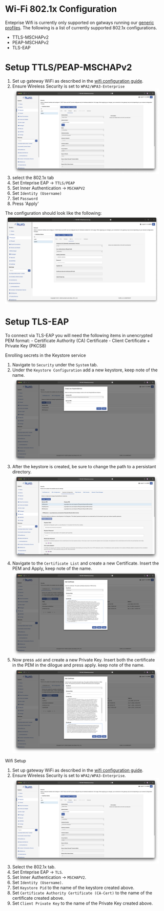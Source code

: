 # Wi-Fi 802.1x Configuration

Enteprise Wifi is currently only supported on gatways running our [generic profiles](/getting-started/install-kura/#installer-types). The following is a list of currently supported 802.1x configurations.

 - TTLS-MSCHAPv2
 - PEAP-MSCHAPv2
 - TLS-EAP

# Setup TTLS/PEAP-MSCHAPv2
 1. Set up gateway WiFi as described in the [wifi configuration guide](/gateway-configuration/wifi-configuration/#wireless-configuration).
 2. Ensure Wireless Security is set to `WPA2/WPA3-Enterprise`
    ![Alt text](images/802-1x-images/wifi-enterprise-enum.png)
 3. select the 802.1x tab
 4. Set Enteprise EAP -> `TTLS/PEAP`
 5. Set Inner Authentication -> `MSCHAPV2`
 6. Set `Identity (Username)` 
 7. Set `Password`
 6. Press 'Apply'

The configuration should look like the following:
![Alt text](images/802-1x-images/wifi-ttls.png)

# Setup TLS-EAP
To connect via TLS-EAP you will need the following items in unencrypted PEM format:
    - Certificate Authority (CA) Certificate
    - Client Certificate + Private Key (PKCS8)

Enrolling secrets in the Keystore service

 1. Navigate to `Security` under the `System` tab.
 2. Under the `Keystore Configuration` add a new keystore, keep note of the name. ![Adding a new keystore](images/802-1x-images/wifi-create-keystore.png)
 3. After the keystore is created, be sure to change the path to a persistant directory. ![Alt text](images/802-1x-images/wifi-create-change-path.png)
 4. Navigate to the `Certificate List` and create a new Certificate. Insert the PEM and Apply, keep note of the name. ![add certificate](images/802-1x-images/wifi-create-keystore-add-certificate.png)
 5. Now press `add` and create a new Private Key. Insert both the certificate in the PEM in the dilogue and press apply. keep note of the name. ![Alt text](images/802-1x-images/wifi-create-keystore-add-Keystore.png)

Wifi Setup

 1. Set up gateway WiFi as described in the [wifi configuration guide](/gateway-configuration/wifi-configuration/#wireless-configuration).
 2. Ensure Wireless Security is set to `WPA2/WPA3-Enterprise`. ![Alt text](images/802-1x-images/wifi-enterprise-enum.png)
 3. Select the 802.1x tab.
 4. Set Enteprise EAP -> `TLS`.
 5. Set Inner Authentication -> `MSCHAPV2`.
 6. Set `Identity (Username)`.
 7. Set `Keystore Pid` to the name of the keystore created above.
 8. Set `Certificate Authority Certificate (CA-Cert)` to the name of the certificate created above.
 9. Set `Client Private Key` to the name of the Private Key created above.

